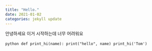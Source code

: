 ```yaml
---
title: "Hello."
date: 2021-01-02
categories: jekyll update
---
```

안녕하세요 이거 시작하는데 너무 어려워요

​```python
def print_hi(name):
  print("hello", name)
print_hi('Tom')
​```
